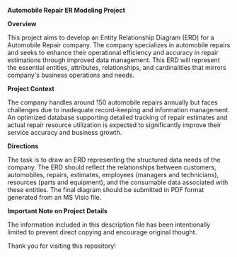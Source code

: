 **Automobile Repair ER Modeling Project**

**Overview**

This project aims to develop an Entity Relationship Diagram (ERD) for a Automobile Repair company. The company specializes in automobile repairs and seeks to enhance their operational efficiency and accuracy in repair estimations through improved data management. This ERD will represent the essential entities, attributes, relationships, and cardinalities that mirrors company's business operations and needs.

**Project Context**

The company handles around 150 automobile repairs annually but faces challenges due to inadequate record-keeping and information management. An optimized database supporting detailed tracking of repair estimates and actual repair resource utilization is expected to significantly improve their service accuracy and business growth.

**Directions**

The task is to draw an ERD representing the structured data needs of the company. The ERD should reflect the relationships between customers, automobiles, repairs, estimates, employees (managers and technicians), resources (parts and equipment), and the consumable data associated with these entities. The final diagram should be submitted in PDF format generated from an MS Visio file.

**Important Note on Project Details**

The information included in this description file has been intentionally limited to prevent direct copying and encourage original thought. 

Thank you for visiting this repository!

